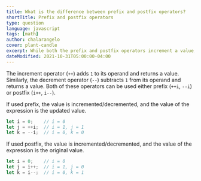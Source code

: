 ```yaml
---
title: What is the difference between prefix and postfix operators?
shortTitle: Prefix and postfix operators
type: question
language: javascript
tags: [math]
author: chalarangelo
cover: plant-candle
excerpt: While both the prefix and postfix operators increment a value, the resulting value of the expression is very different.
dateModified: 2021-10-31T05:00:00-04:00
---
```


The increment operator (`++`) adds `1` to its operand and returns a value. Similarly, the decrement operator (`--`) subtracts `1` from its operand and returns a value. Both of these operators can be used either prefix (`++i`, `--i`) or postfix (`i++`, `i--`).

If used prefix, the value is incremented/decremented, and the value of the expression is the updated value.

```js
let i = 0;    // i = 0
let j = ++i;  // i = 1, j = 1
let k = --i;  // i = 0, k = 0
```

If used postfix, the value is incremented/decremented, and the value of the expression is the original value.

```js
let i = 0;    // i = 0
let j = i++;  // i = 1, j = 0
let k = i--;  // i = 0, k = 1
```
